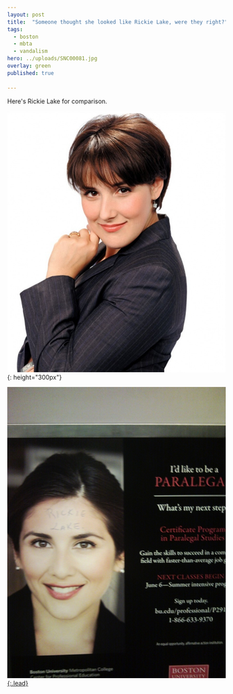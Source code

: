 ```yaml
---
layout: post
title:  "Someone thought she looked like Rickie Lake, were they right?"
tags:
  - boston
  - mbta
  - vandalism
hero: ../uploads/SNC00081.jpg
overlay: green
published: true

---
```


Here's Rickie Lake for comparison.

![real Rickie Lake](../uploads/ricki-lake-1993-tv-04-g.jpg){: height="300px"}

[![written on her forehead](../uploads/SNC00081.jpg){:.lead}](../uploads/SNC00081.jpg)